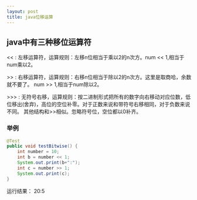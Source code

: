 ```yaml
---
layout: post
title: java位移运算
---
```


## java中有三种移位运算符

\<\<      :     左移运算符，运算规则：左移n位相当于乘以2的n次方。num << 1,相当于num乘以2。  

\>\>      :     右移运算符，运算规则：右移n位相当于除以2的n次方。这里是取商哈，余数就不要了。              num >> 1,相当于num除以2。  

\>\>\>    :     无符号右移，运算规则：按二进制形式把所有的数字向右移动对应位数，低位移出(舍弃)，高位的空位补零。对于正数来说和带符号右移相同，对于负数来说不同。 其他结构和>>相似。忽略符号位，空位都以0补齐。

### 举例

```java
@Test
public void testBitwise() {
	int number = 10;
	int b = number << 1;
	System.out.print(b+":");
	int c = number >> 1;
	System.out.print(c);
}
```

运行结果：  20:5  